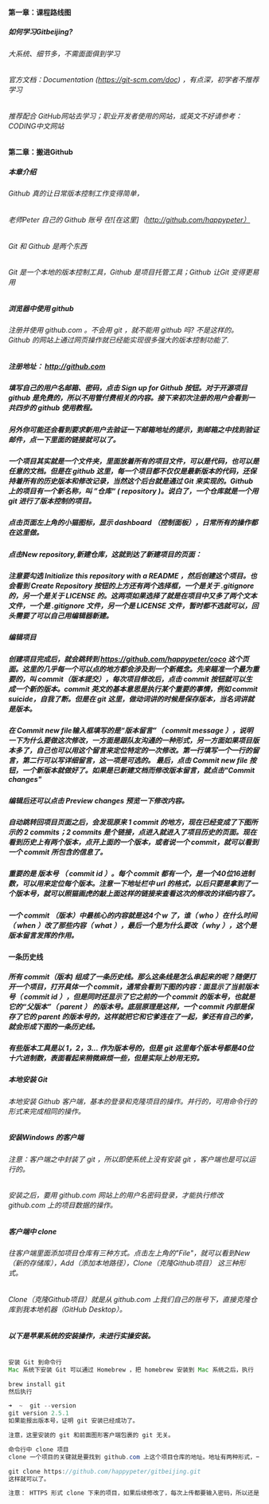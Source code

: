 #### 第一章：课程路线图

##### 如何学习Gitbeijing?
###### 大系统、细节多，不需面面俱到学习
###### 官方文档：Documentation (https://git-scm.com/doc) ，有点深，初学者不推荐学习
###### 推荐配合  GitHub网站去学习；职业开发者使用的网站，或英文不好请参考：CODING中文网站

#### 第二章：搬进Github

##### 本章介绍
###### Github 真的让日常版本控制工作变得简单，
###### 老师Peter 自己的 Github 账号 在![在这里]（http://github.com/happypeter）
###### Git 和 Github 是两个东西
###### Git 是一个本地的版本控制工具，Github 是项目托管工具；Github 让Git 变得更易用

##### 浏览器中使用 github
######  注册并使用 github.com 。不会用 git ，就不能用 github 吗? 不是这样的。Github 的网站上通过网页操作就已经能实现很多强大的版本控制功能了.

##### 注册地址： http://github.com 
##### 填写自己的用户名邮箱、密码，点击 Sign up for Github 按钮。对于开源项目 github 是免费的，所以不用管付费相关的内容。接下来初次注册的用户会看到一共四步的 github 使用教程。
##### 另外你可能还会看到要求新用户去验证一下邮箱地址的提示，到邮箱之中找到验证邮件，点一下里面的链接就可以了。

##### 一个项目其实就是一个文件夹，里面放着所有的项目文件，可以是代码，也可以是任意的文档。但是在 github 这里，每一个项目都不仅仅是最新版本的代码，还保持着所有的历史版本和修改记录，当然这个后台就是通过 Git 来实现的。Github 上的项目有一个新名称，叫 ”仓库“ ( repository )。说白了，一个仓库就是一个用 git 进行了版本控制的项目。
##### 点击页面左上角的小猫图标，显示 dashboard （控制面板），日常所有的操作都在这里做。

##### 点击New repository,新建仓库，这就到达了新建项目的页面：
##### 注意要勾选 Initialize this repository with a README ，然后创建这个项目。也会看到 Create Repository 按钮的上方还有两个选择框，一个是关于 .gitignore 的，另一个是关于 LICENSE 的。这两项如果选择了就是在项目中又多了两个文本文件，一个是 .gitignore 文件，另一个是 LICENSE 文件，暂时都不选就可以，回头需要了可以自己用编辑器新建。

##### 编辑项目
##### 创建项目完成后，就会跳转到 https://github.com/happypeter/coco 这个页面。这里的几乎每一个可以点的地方都会涉及到一个新概念。先来瞄准一个最为重要的，叫 commit（版本提交），每次项目修改后，点击 commit 按钮就可以生成一个新的版本。commit 英文的基本意思是执行某个重要的事情，例如 commit suicide，自我了断。但是在 git 这里，做动词讲的时候是保存版本，当名词讲就是版本。
##### 在 Commit new file输入框填写的是“版本留言”（ commit message ），说明一下为什么要做这次修改，一方面是跟队友沟通的一种形式，另一方面如果项目版本多了，自己也可以用这个留言来定位特定的一次修改。第一行填写一个一行的留言，第二行可以写详细留言，这一项是可选的。 最后，点击 Commit new file 按钮，一个新版本就做好了。如果是已新建文档而修改版本留言，就点击"Commit changes"
##### 编辑后还可以点击 Preview changes 预览一下修改内容。
##### 自动跳转回项目页面之后，会发现原来 1 commit 的地方，现在已经变成了下图所示的 2 commits；2 commits 是个链接，点进入就进入了项目历史的页面。现在看到历史上有两个版本，点开上面的一个版本，或者说一个 commit，就可以看到一个 commit 所包含的信息了。
##### 重要的是 版本号 （ commit id ）。每个 commit 都有一个，是一个40位16进制数，可以用来定位每个版本。注意一下地址栏中 url 的格式，以后只要是拿到了一个版本号，就可以照猫画虎的敲上面这样的链接来查看这次的修改的详细内容了。
##### 一个 commit （版本）中最核心的内容就是这4个 w 了，谁（ who ）在什么时间（ when ）改了那些内容（ what ），最后一个是为什么要改（ why ），这个是版本留言发挥的作用。

#### 一条历史线
##### 所有 commit（版本) 组成了一条历史线。那么这条线是怎么串起来的呢？随便打开一个项目，打开具体一个 commit，通常会看到下图的内容：面显示了当前版本号（ commit id ），但是同时还显示了它之前的一个 commit 的版本号，也就是它的“父版本”（ parent ） 的版本号。底层原理是这样，一个 commit 内部是保存了它的 parent 的版本号的，这样就把它和它爹连在了一起，爹还有自己的爹，就会形成下图的一条历史线。
##### 有些版本工具是以 1，2，3... 作为版本号的，但是 git 这里每个版本号都是40位十六进制数，表面看起来稍微麻烦一些，但是实际上妙用无穷。

##### 本地安装 Git
###### 本地安装 Github 客户端，基本的登录和克隆项目的操作。并行的，可用命令行的形式来完成相同的操作。

##### 安装Windows 的客户端
###### 注意：客户端之中封装了 git ，所以即使系统上没有安装 git ，客户端也是可以运行的。
###### 安装之后，要用 github.com 网站上的用户名密码登录，才能执行修改 github.com 上的项目数据的操作。

##### 客户端中 clone
###### 往客户端里面添加项目仓库有三种方式。点击左上角的"File"，就可以看到New（新的存储库），Add（添加本地路径），Clone（克隆Github项目） 这三种形式。
###### Clone（克隆Github项目）就是从 github.com 上我们自己的账号下，直接克隆仓库到我本地机器（GitHub Desktop）。

##### 以下是苹果系统的安装操作，未进行实操安装。
```java

安装 Git 到命令行
Mac 系统下安装 Git 可以通过 Homebrew ，把 homebrew 安装到 Mac 系统之后，执行

brew install git
然后执行

➜  ~  git --version
git version 2.5.1
如果能报出版本号，证明 git 安装已经成功了。

注意，这里安装的 git 和前面图形客户端包裹的 git 无关。

命令行中 clone 项目
clone 一个项目的关键就是要找到 github.com 上这个项目仓库的地址。地址有两种形式，一种是 SSH 的，一种是 HTTPS 的。使用 SSH 形式的地址需要涉及到 ssh key 的配置，这个咱们的后续视频中会有专门的介绍。所以为了简便，我们先使用 HTTPS 形式的仓库地址

git clone https://github.com/happypeter/gitbeijing.git
这样就可以了。

注意： HTTPS 形式 clone 下来的项目，如果后续修改了，每次上传都要输入密码，所以还是比较麻烦，实际中 Peter 是很少用的。
```

######
###### 
###### 
###### 
###### 
###### 
###### 
######  
######

###### 
###### 
###### 
###### 


















